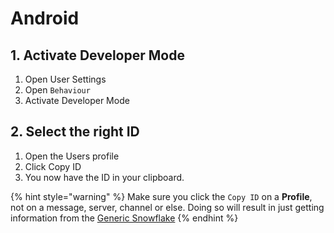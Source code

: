 # Android

## 1. Activate Developer Mode

1. Open User Settings
2. Open `Behaviour`
3. Activate Developer Mode

## 2. Select the right ID

1. Open the Users profile
2. Click Copy ID
3. You now have the ID in your clipboard.

{% hint style="warning" %}
Make sure you click the `Copy ID` on a **Profile**, not on a message, server, channel or else. Doing so will result in just getting information from the [Generic Snowflake](https://github.com/nerrixDE/discordid-wiki/tree/add56cf26ca850d314d13b15e59a591da037ed3d/get-ids/about-ids/snowflakes.md)
{% endhint %}

